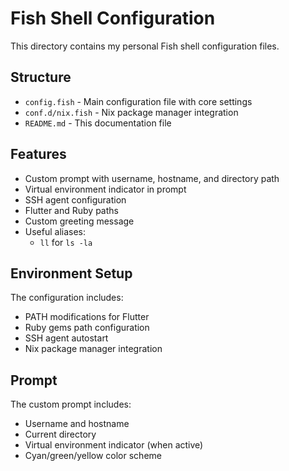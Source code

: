 # Fish Shell Configuration

This directory contains my personal Fish shell configuration files.

## Structure

- `config.fish` - Main configuration file with core settings
- `conf.d/nix.fish` - Nix package manager integration
- `README.md` - This documentation file

## Features

- Custom prompt with username, hostname, and directory path
- Virtual environment indicator in prompt
- SSH agent configuration
- Flutter and Ruby paths
- Custom greeting message
- Useful aliases:
  - `ll` for `ls -la`

## Environment Setup

The configuration includes:
- PATH modifications for Flutter
- Ruby gems path configuration
- SSH agent autostart
- Nix package manager integration

## Prompt

The custom prompt includes:
- Username and hostname
- Current directory
- Virtual environment indicator (when active)
- Cyan/green/yellow color scheme

